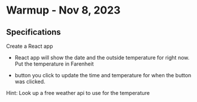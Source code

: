# Warmup - Nov 8, 2023

## Specifications

Create a React app

- React app will show the date and the outside temperature for right now. Put the temperature in Farenheit

- button you click to update the time and temperature for when the button was clicked. 

Hint: Look up a free weather api to use for the temperature

